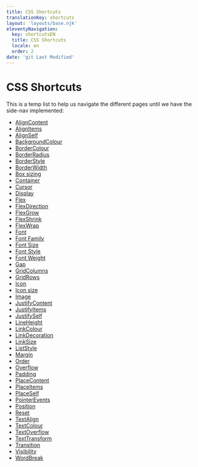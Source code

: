 ```yaml
---
title: CSS Shortcuts
translationKey: shortcuts
layout: 'layouts/base.njk'
eleventyNavigation:
  key: shortcutsEN
  title: CSS Shortcuts
  locale: en
  order: 2
date: 'git Last Modified'
---
```


# CSS Shortcuts

<!-- TODO: Add proper content once it's translated -->

This is a temp list to help us navigate the different pages until we have the side-nav implemented:

<ul class="list-disc">
  <li><a href="{{ links.shortcutsAlignContent }}">AlignContent</a></li>
  <li><a href="{{ links.shortcutsAlignItems }}">AlignItems</a></li>
  <li><a href="{{ links.shortcutsAlignSelf }}">AlignSelf</a></li>
  <li><a href="{{ links.shortcutsBackgroundColour }}">BackgroundColour</a></li>
  <li><a href="{{ links.shortcutsBorderColour }}">BorderColour</a></li>
  <li><a href="{{ links.shortcutsBorderRadius }}">BorderRadius</a></li>
  <li><a href="{{ links.shortcutsBorderStyle }}">BorderStyle</a></li>
  <li><a href="{{ links.shortcutsBorderWidth }}">BorderWidth</a></li>
  <li><a href="{{ links.shortcutsBoxSizing }}">Box sizing</a></li>
  <li><a href="{{ links.shortcutsContainer }}">Container</a></li>
  <li><a href="{{ links.shortcutsCursor }}">Cursor</a></li>
  <li><a href="{{ links.shortcutsDisplay }}">Display</a></li>
  <li><a href="{{ links.shortcutsFlex }}">Flex</a></li>
  <li><a href="{{ links.shortcutsFlexDirection }}">FlexDirection</a></li>
  <li><a href="{{ links.shortcutsFlexGrow }}">FlexGrow</a></li>
  <li><a href="{{ links.shortcutsFlexShrink }}">FlexShrink</a></li>
  <li><a href="{{ links.shortcutsFlexWrap }}">FlexWrap</a></li>
  <li><a href="{{ links.shortcutsFont }}">Font</a></li>
  <li><a href="{{ links.shortcutsFontFamily }}">Font Family</a></li>
  <li><a href="{{ links.shortcutsFontSize }}">Font Size</a></li>
  <li><a href="{{ links.shortcutsFontStyle }}">Font Style</a></li>
  <li><a href="{{ links.shortcutsFontWeight }}">Font Weight</a></li>
  <li><a href="{{ links.shortcutsGap }}">Gap</a></li>
  <li><a href="{{ links.shortcutsGridColumns }}">GridColumns</a></li>
  <li><a href="{{ links.shortcutsGridRows }}">GridRows</a></li>
  <li><a href="{{ links.shortcutsIcon }}">Icon</a></li>
  <li><a href="{{ links.shortcutsIconSize }}">Icon size</a></li>
  <li><a href="{{ links.shortcutsImage }}">Image</a></li>
  <li><a href="{{ links.shortcutsJustifyContent }}">JustifyContent</a></li>
  <li><a href="{{ links.shortcutsJustifyItems }}">JustifyItems</a></li>
  <li><a href="{{ links.shortcutsJustifySelf }}">JustifySelf</a></li>
  <li><a href="{{ links.shortcutsLineHeight }}">LineHeight</a></li>
  <li><a href="{{ links.shortcutsLinkColour }}">LinkColour</a></li>
  <li><a href="{{ links.shortcutsLinkDecoration }}">LinkDecoration</a></li>
  <li><a href="{{ links.shortcutsLinkSize }}">LinkSize</a></li>
  <li><a href="{{ links.shortcutsListStyle }}">ListStyle</a></li>
  <li><a href="{{ links.shortcutsMargin }}">Margin</a></li>
  <li><a href="{{ links.shortcutsOrder }}">Order</a></li>
  <li><a href="{{ links.shortcutsOverflow }}">Overflow</a></li>
  <li><a href="{{ links.shortcutsPadding }}">Padding</a></li>
  <li><a href="{{ links.shortcutsPlaceContent }}">PlaceContent</a></li>
  <li><a href="{{ links.shortcutsPlaceItems }}">PlaceItems</a></li>
  <li><a href="{{ links.shortcutsPlaceSelf }}">PlaceSelf</a></li>
  <li><a href="{{ links.shortcutsPointerEvents }}">PointerEvents</a></li>
  <li><a href="{{ links.shortcutsPosition }}">Position</a></li>
  <li><a href="{{ links.shortcutsReset }}">Reset</a></li>
  <li><a href="{{ links.shortcutsTextAlign }}">TextAlign</a></li>
  <li><a href="{{ links.shortcutsTextColour }}">TextColour</a></li>
  <li><a href="{{ links.shortcutsTextOverflow }}">TextOverflow</a></li>
  <li><a href="{{ links.shortcutsTextTransform }}">TextTransform</a></li>
  <li><a href="{{ links.shortcutsTransition }}">Transition</a></li>
  <li><a href="{{ links.shortcutsVisibility }}">Visibility</a></li>
  <li><a href="{{ links.shortcutsWordBreak }}">WordBreak</a></li>
</ul>
